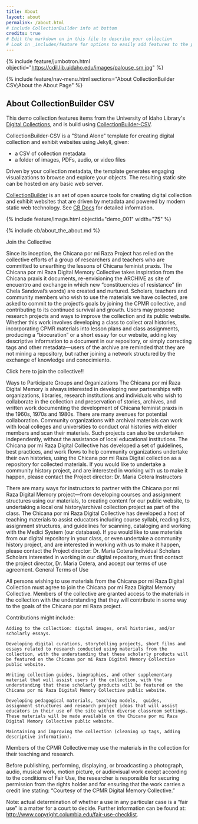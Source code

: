 ```yaml
---
title: About
layout: about
permalink: /about.html
# include CollectionBuilder info at bottom
credits: true
# Edit the markdown on in this file to describe your collection
# Look in _includes/feature for options to easily add features to the page
---
```


{% include feature/jumbotron.html objectid="https://cdil.lib.uidaho.edu/images/palouse_sm.jpg" %} 

{% include feature/nav-menu.html sections="About CollectionBuilder CSV;About the About Page" %}

## About CollectionBuilder CSV

This demo collection features items from the University of Idaho Library's [Digital Collections](https://www.lib.uidaho.edu/digital/), and is build using [CollectionBuilder-CSV](https://github.com/CollectionBuilder/collectionbuilder-csv).

CollectionBuilder-CSV is a "Stand Alone" template for creating digital collection and exhibit websites using Jekyll, given:

- a CSV of collection metadata
- a folder of images, PDFs, audio, or video files

Driven by your collection metadata, the template generates engaging visualizations to browse and explore your objects.
The resulting static site can be hosted on any basic web server.

[CollectionBuilder](https://github.com/CollectionBuilder/) is an set of open source tools for creating digital collection and exhibit websites that are driven by metadata and powered by modern static web technology.
See [CB Docs](https://collectionbuilder.github.io/cb-docs/) for detailed information.

{% include feature/image.html objectid="demo_001" width="75" %} 

<!-- IMPORTANT!!! DELETE this comment and the include below when you are finished editing this page for your collection. The include below introduces about page features. They will show up on your collection's about page until you delete it.  -->
{% include cb/about_the_about.md %} 

Join the Collective

Since its inception, the Chicana por mi Raza Project has relied on the collective efforts of a group of researchers and teachers who are committed to unearthing the lessons of Chicana feminist praxis. The Chicana por mi Raza Digital Memory Collective takes inspiration from the Chicana praxis it documents, re-envisioning the ARCHIVE as site of encuentro and exchange in which new “constituencies of resistance” (in Chela Sandoval’s words) are created and nurtured. Scholars, teachers and community members who wish to use the materials we have collected, are asked to commit to the project’s goals by joining the CPMR collective, and contributing to its continued survival and growth. Users may propose research projects and ways to improve the collection and its public website. Whether this work involves developing a class to collect oral histories, incorporating CPMR materials into lesson plans and class assignments, producing a “biocuration” or a short essay for our website, adding key descriptive information to a document in our repository, or simply correcting tags and other metadata—users of the archive are reminded that they are not mining a repository, but rather joining a network structured by the exchange of knowledge and conocimiento.
 

Click here to join the collective!!

 
Ways to Participate
Groups and Organizations
The Chicana por mi Raza Digital Memory is always interested in developing new partnerships with organizations, libraries, research institutions and individuals who wish to collaborate in the collection and preservation of stories, archives, and written work documenting the development of Chicana feminist praxis in the 1960s, 1970s and 1980s.
There are many avenues for potential collaboration. Community organizations with archival materials can work with local colleges and universities to conduct oral histories with elder members and scan their materials. Such projects can also be undertaken independently, without the assistance of local educational institutions. The Chicana por mi Raza Digital Collective has developed a set of guidelines, best practices, and work flows to help community organizations undertake their own histories, using the Chicana por mi Raza Digital collection as a repository for collected materials. If you would like to undertake a community history project, and are interested in working with us to make it happen, please contact the Project director: Dr. Maria Cotera
Instructors

There are many ways for instructors to partner with the Chicana por mi Raza Digital Memory project—from developing courses and assignment structures using our materials, to creating content for our public website, to undertaking a local oral history/archival collection project as part of the class. The Chicana por mi Raza Digital Collective has developed a host of teaching materials to assist educators including course syllabi, reading lists, assignment structures, and guidelines for scanning, cataloging and working with the Medici System (our database). If you would like to use materials from our digital repository in your class, or even undertake a community history project, and are interested in working with us to make it happen, please contact the Project director: Dr. Maria Cotera
Individual Scholars
Scholars interested in working in our digital repository, must first contact the project director,  Dr. Maria Cotera, and accept our terms of use agreement.
General Terms of Use

All persons wishing to use materials from the Chicana por mi Raza Digital Collection must agree to join the Chicana por mi Raza Digital Memory Collective. Members of the collective are granted access to the materials in the collection with the understanding that they will contribute in some way to the goals of the Chicana por mi Raza project. 

Contributions might include:

    Adding to the collection: digital images, oral histories, and/or scholarly essays.

    Developing digital curations, storytelling projects, short films and essays related to research conducted using materials from the collection, with the understanding that these scholarly products will be featured on the Chicana por mi Raza Digital Memory Collective public website.

    Writing collection guides, biographies, and other supplementary material that will assist users of the collection, with the understanding that these scholarly products will be featured on the Chicana por mi Raza Digital Memory Collective public website.

    Developing pedagogical materials, teaching models,  guides,  assignment structures and research project ideas that will assist educators in their use of the site within diverse classroom settings. These materials will be made available on the Chicana por mi Raza Digital Memory Collective public website.

    Maintaining and Improving the collection (cleaning up tags, adding descriptive information).

Members of the CPMR Collective may use the materials in the collection for their teaching and research.

Before publishing, performing, displaying, or broadcasting a photograph, audio, musical work, motion picture, or audiovisual work except according to the conditions of Fair Use, the researcher is responsible for securing permission from the rights holder and for ensuring that the work carries a credit line stating: “Courtesy of the CPMR Digital Memory Collective.”

Note: actual determination of whether a use in any particular case is a “fair use” is a matter for a court to decide. Further information can be found at: http://www.copyright.columbia.edu/fair-use-checklist.

